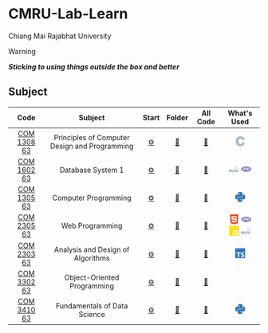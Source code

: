 # CMRU-Lab-Learn

Chiang Mai Rajabhat University

<!-- prettier-ignore -->
> [!WARNING]
> ***Sticking to using things outside the box and better***

## Subject

<!-- prettier-ignore-start -->
<!-- course-start -->

|Code|Subject|Start|Folder|All Code|What's Used|
 |:---:|:---:|:---:|:---:|:---:|:---:|
| [COM 1308 63](https://reg.cmru.ac.th/registrar/class_info_5.asp?courseid=16390) | Principles of Computer Design and Programming | [⚙️](./COM-1308/README.md) | [📁](./COM-1308/) | [📑](./COM-1308/LIST.md) | <a href="#" target="_blank"><img width="20px" src="./resources/c.svg" alt="C"/></a> |
| [COM 1602 63](https://reg.cmru.ac.th/registrar/class_info_5.asp?courseid=16391) | Database System 1 | [⚙️](./COM-1602/README.md) | [📁](./COM-1602/) | [📑](./COM-1602/LIST.md) | <a href="#" target="_blank"><img width="20px" src="./resources/sql.svg" alt="MySQL"/></a>  <a href="#" target="_blank"><img width="20px" src="./resources/php.svg" alt="PHP"/></a> |
| [COM 1305 63](https://reg.cmru.ac.th/registrar/class_info_5.asp?courseid=2784) | Computer Programming | [⚙️](./COM-1305/README.md) | [📁](./COM-1305/) | [📑](./COM-1305/LIST.md) | <a href="#" target="_blank"><img width="20px" src="./resources/py.svg" alt="Python"/></a> |
| [COM 2305 63](https://reg.cmru.ac.th/registrar/class_info_5.asp?courseid=16401) | Web Programming | [⚙️](./COM-2305/README.md) | [📁](./COM-2305/) | [📑](./COM-2305/LIST.md) | <a href="#" target="_blank"><img width="20px" src="./resources/html.svg" alt="HTML5"/></a> <a href="#" target="_blank"><img width="20px" src="./resources/php.svg" alt="PHP"/></a> <a href="#" target="_blank"><img width="20px" src="./resources/js.svg" alt="JavaScript"/></a> <a href="#" target="_blank"><img width="20px" src="./resources/sql.svg" alt="MySQL"/></a> |
| [COM 2303 63](https://reg.cmru.ac.th/registrar/class_info_5.asp?courseid=2814) | Analysis and Design of Algorithms | [⚙️](./COM-2303/README.md) | [📁](./COM-2303/) | [📑](./COM-2303/LIST.md) | <a href="#" target="_blank"><img width="20px" src="./resources/ts.svg" alt="TypeScript"/></a> |
| [COM 3302 63](https://reg.cmru.ac.th/registrar/class_info_5.asp?courseid=2882) | Object-Oriented Programming | [⚙️](./COM-3302/README.md) | [📁](./COM-3302/) | [📑](./COM-3302/LIST.md) |  |
| [COM 3410 63](https://reg.cmru.ac.th/registrar/class_info_5.asp?courseid=16405) | Fundamentals of Data Science | [⚙️](./COM-3410/README.md) | [📁](./COM-3410/) | [📑](./COM-3410/LIST.md) | <a href="#" target="_blank"><img width="20px" src="./resources/py.svg" alt="Python"/></a> |

<!-- course-end -->
<!-- prettier-ignore-end -->
